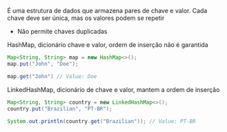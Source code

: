É uma estrutura de dados que armazena pares de chave e valor. Cada chave deve ser única, mas os valores podem se repetir

-  Não permite chaves duplicadas

HashMap, dicionário chave e valor, ordem de inserção não é garantida
```java
Map<String, String> map = new HashMap<>();  
map.put("John", "Doe");

map.get("John") // Value: Doe
```

LinkedHashMap, dicionário de chave e valor, mantem a ordem de inserção
```java
Map<String, String> country = new LinkedHashMap<>();  
country.put("Brazilian", "PT-BR");  
  
System.out.println(country.get("Brazilian")); // Value: PT-BR
```